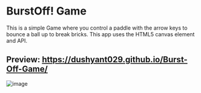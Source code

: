# BurstOff! Game

This is a simple Game where you control a paddle with the arrow keys to bounce a ball up to break bricks. This app uses the HTML5 canvas element and API.  

## Preview: https://dushyant029.github.io/Burst-Off-Game/

![image](https://user-images.githubusercontent.com/55031190/104350860-a7f87f00-552a-11eb-835b-7552182ad351.png)

